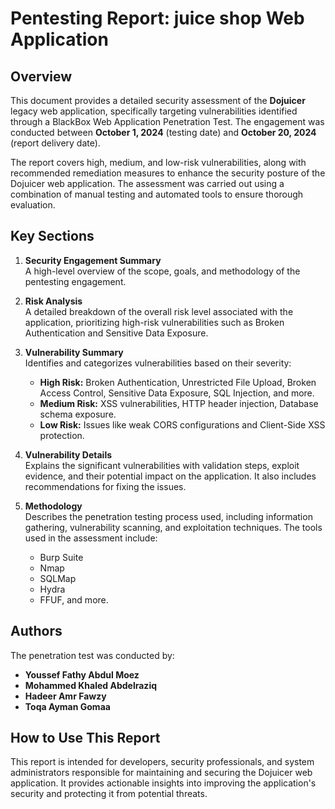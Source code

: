 
# Pentesting Report: juice shop Web Application

## Overview
This document provides a detailed security assessment of the **Dojuicer** legacy web application, specifically targeting vulnerabilities identified through a BlackBox Web Application Penetration Test. The engagement was conducted between **October 1, 2024** (testing date) and **October 20, 2024** (report delivery date).

The report covers high, medium, and low-risk vulnerabilities, along with recommended remediation measures to enhance the security posture of the Dojuicer web application. The assessment was carried out using a combination of manual testing and automated tools to ensure thorough evaluation.

## Key Sections
1. **Security Engagement Summary**  
   A high-level overview of the scope, goals, and methodology of the pentesting engagement.
   
2. **Risk Analysis**  
   A detailed breakdown of the overall risk level associated with the application, prioritizing high-risk vulnerabilities such as Broken Authentication and Sensitive Data Exposure.

3. **Vulnerability Summary**  
   Identifies and categorizes vulnerabilities based on their severity:
   - **High Risk:** Broken Authentication, Unrestricted File Upload, Broken Access Control, Sensitive Data Exposure, SQL Injection, and more.
   - **Medium Risk:** XSS vulnerabilities, HTTP header injection, Database schema exposure.
   - **Low Risk:** Issues like weak CORS configurations and Client-Side XSS protection.
   
4. **Vulnerability Details**  
   Explains the significant vulnerabilities with validation steps, exploit evidence, and their potential impact on the application. It also includes recommendations for fixing the issues.

5. **Methodology**  
   Describes the penetration testing process used, including information gathering, vulnerability scanning, and exploitation techniques. The tools used in the assessment include:
   - Burp Suite
   - Nmap
   - SQLMap
   - Hydra
   - FFUF, and more.

## Authors
The penetration test was conducted by:
- **Youssef Fathy Abdul Moez**
- **Mohammed Khaled Abdelraziq**
- **Hadeer Amr Fawzy**
- **Toqa Ayman Gomaa**

## How to Use This Report
This report is intended for developers, security professionals, and system administrators responsible for maintaining and securing the Dojuicer web application. It provides actionable insights into improving the application's security and protecting it from potential threats.

